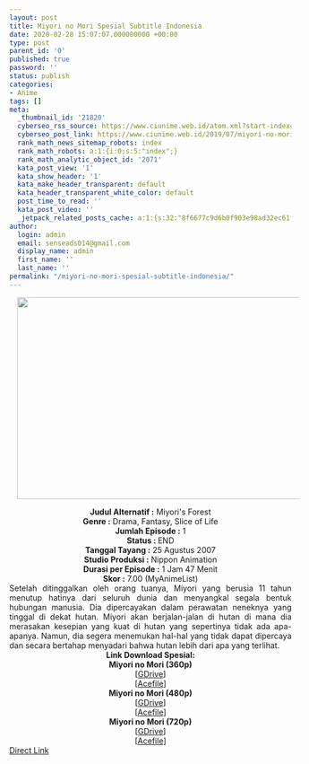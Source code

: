 ```yaml
---
layout: post
title: Miyori no Mori Spesial Subtitle Indonesia
date: 2020-02-28 15:07:07.000000000 +00:00
type: post
parent_id: '0'
published: true
password: ''
status: publish
categories:
- Anime
tags: []
meta:
  _thumbnail_id: '21820'
  cyberseo_rss_source: https://www.ciunime.web.id/atom.xml?start-index=1051&max-results=150
  cyberseo_post_link: https://www.ciunime.web.id/2019/07/miyori-no-mori-spesial-subtitle.html
  rank_math_news_sitemap_robots: index
  rank_math_robots: a:1:{i:0;s:5:"index";}
  rank_math_analytic_object_id: '2071'
  kata_post_view: '1'
  kata_show_header: '1'
  kata_make_header_transparent: default
  kata_header_transparent_white_color: default
  post_time_to_read: ''
  kata_post_video: ''
  _jetpack_related_posts_cache: a:1:{s:32:"8f6677c9d6b0f903e98ad32ec61f8deb";a:2:{s:7:"expires";i:1652938844;s:7:"payload";a:0:{}}}
author:
  login: admin
  email: senseads014@gmail.com
  display_name: admin
  first_name: ''
  last_name: ''
permalink: "/miyori-no-mori-spesial-subtitle-indonesia/"
---
```

<div class="separator" style="clear: both; text-align: center;"><a href="https://1.bp.blogspot.com/-rvrqabdvpTA/XScM6xiI_ZI/AAAAAAAAbdc/vBfAOL7OxBMtCJ0r_amC6b1_UaJgcAPZQCLcBGAs/s1600/Miyori%2Bno%2BMori.jpg" imageanchor="1" style="margin-left: 1em; margin-right: 1em;"><img border="0" data-original-height="720" data-original-width="1280" height="360" src="{{ site.baseurl }}/assets/2020/02/Miyori%2Bno%2BMori.jpg" width="640" /></a></div>
<p>
<div style="text-align: center;"><b>Judul</b><b><b> Alternatif</b> :</b> Miyori's Forest</div>
<div style="text-align: center;"><b><b>Genre :</b></b> Drama, Fantasy, Slice of Life</div>
<div style="text-align: center;"><b>Jumlah Episode :</b> 1<br /><b>Status :&nbsp;</b>END<br /><b>Tanggal Tayang :</b> 25 Agustus 2007<br /><b>Studio Produksi :</b> Nippon Animation<br /><b>Durasi per Episode :</b> 1 Jam 47 Menit</div>
<div style="text-align: center;"><b>Skor :</b> 7.00 (MyAnimeList)</div>
<div style="text-align: center;"></div>
<div style="text-align: justify;">Setelah ditinggalkan oleh orang tuanya, Miyori yang berusia 11 tahun menutup hatinya dari seluruh dunia dan menyangkal segala bentuk hubungan manusia. Dia dipercayakan dalam perawatan neneknya yang tinggal di dekat hutan. Miyori akan berjalan-jalan di hutan di mana dia merasakan kesepian yang kuat di hutan yang sepertinya tidak ada apa-apanya. Namun, dia segera menemukan hal-hal yang tidak dapat dipercaya dan secara bertahap menyadari bahwa hutan lebih dari apa yang terlihat.</div>
<div style="text-align: justify;"></div>
<div style="text-align: justify;"></div>
<div style="text-align: center;"><b>Link Download Spesial:</b></div>
<div style="text-align: center;"><b>Miyori no Mori (360p)</b></div>
<div style="text-align: center;">[<a href="https://drive.google.com/uc?id=1127KdqwjZinhjRO2tcQLbt5_fgg6a4r-" target="_blank" rel="noopener">GDrive</a>]<br />[<a href="https://acefile.co/f/11174318/kusonime-miyori-no-mori-360p-rar" target="_blank" rel="noopener">Acefile</a>]</div>
<div style="text-align: center;"></div>
<div style="text-align: center;"><b>Miyori no Mori (480p)</b><br />[<a href="https://drive.google.com/uc?id=1esSDdJ6Nu6qfOFF9-ecJ0DuSxRRBJEqq" target="_blank" rel="noopener">GDrive</a>]<br />[<a href="https://acefile.co/f/11174320/kusonime-miyori-no-mori-480p-rar" target="_blank" rel="noopener">Acefile</a>]</div>
<div style="text-align: center;"><b>Miyori no Mori (720p)</b><br />[<a href="https://drive.google.com/uc?id=11yOt8692-7IV4ZXIAvc65zBb6xx2W1Dq" target="_blank" rel="noopener">GDrive</a>]<br />[<a href="https://acefile.co/f/11174321/kusonime-miyori-no-mori-720p-rar" target="_blank" rel="noopener">Acefile</a>]</div>
<link rel="stylesheet" href="https://cdnjs.cloudflare.com/ajax/libs/font-awesome/4.7.0/css/font-awesome.min.css" />
<div class="divbtn"> <a href="https://handymansurrender.com/fihup8buzv?key=94550f7ce39444073321dde3b8782f97" class="btn"><i class="fa fa-download"></i> Direct Link</a> </div>
